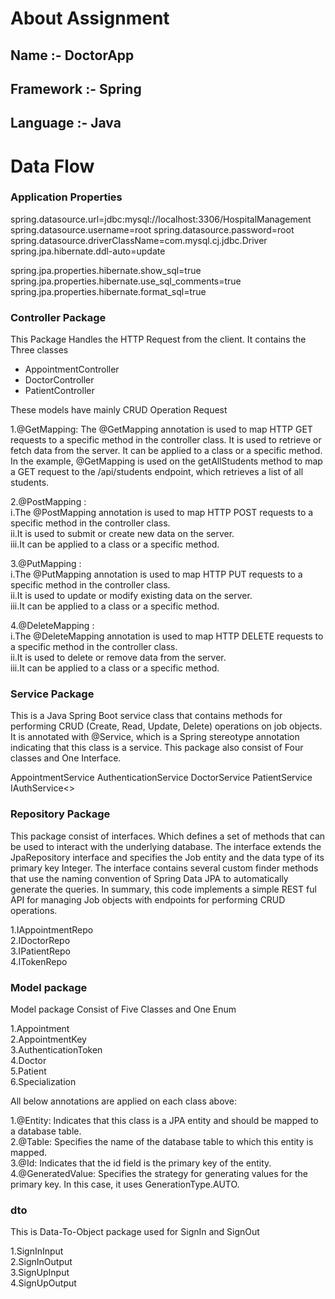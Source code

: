 # **About Assignment**

## Name :- DoctorApp
## Framework :- Spring
## Language :- Java

# Data Flow

### Application Properties

spring.datasource.url=jdbc:mysql://localhost:3306/HospitalManagement
spring.datasource.username=root
spring.datasource.password=root
spring.datasource.driverClassName=com.mysql.cj.jdbc.Driver
spring.jpa.hibernate.ddl-auto=update

spring.jpa.properties.hibernate.show_sql=true
spring.jpa.properties.hibernate.use_sql_comments=true
spring.jpa.properties.hibernate.format_sql=true


### Controller Package

This Package Handles the HTTP Request from the client. It contains the Three classes

* AppointmentController
* DoctorController
* PatientController

These models have mainly CRUD Operation Request

1.@GetMapping: The @GetMapping annotation is used to map HTTP GET requests to a specific method in the controller class. It is used to retrieve or fetch data from the server. It can be applied to a class or a specific method. In the example, @GetMapping is used on the getAllStudents method to map a GET request to the /api/students endpoint, which retrieves a list of all students.

2.@PostMapping :  
i.The @PostMapping annotation is used to map HTTP POST requests to a specific method in the controller class.  
ii.It is used to submit or create new data on the server.   
iii.It can be applied to a class or a specific method.

3.@PutMapping :  
i.The @PutMapping annotation is used to map HTTP PUT requests to a specific method in the controller class.  
ii.It is used to update or modify existing data on the server.  
iii.It can be applied to a class or a specific method.

4.@DeleteMapping :  
i.The @DeleteMapping annotation is used to map HTTP DELETE requests to a specific method in the controller class.  
ii.It is used to delete or remove data from the server.  
iii.It can be applied to a class or a specific method.

### Service Package
This is a Java Spring Boot service class that contains methods for performing CRUD (Create, Read, Update, Delete) operations on job objects. It is annotated with @Service, which is a Spring stereotype annotation indicating that this class is a service. This package also consist of Four classes and One Interface.

AppointmentService
AuthenticationService
DoctorService
PatientService
IAuthService<>

### Repository Package
This package consist of interfaces. Which defines a set of methods that can be used to interact with the underlying database. The interface extends the JpaRepository interface and specifies the Job entity and the data type of its primary key Integer. The interface contains several custom finder methods that use the naming convention of Spring Data JPA to automatically generate the queries. In summary, this code implements a simple REST ful API for managing Job objects with endpoints for performing CRUD operations.

1.IAppointmentRepo  
2.IDoctorRepo   
3.IPatientRepo              
4.ITokenRepo   

### Model package    

Model package Consist of Five Classes and One Enum

1.Appointment   
2.AppointmentKey   
3.AuthenticationToken  
4.Doctor   
5.Patient  
6.Specialization  

All below annotations are applied on each class above:

1.@Entity: Indicates that this class is a JPA entity and should be mapped to a database table.  
2.@Table: Specifies the name of the database table to which this entity is mapped.  
3.@Id: Indicates that the id field is the primary key of the entity.  
4.@GeneratedValue: Specifies the strategy for generating values for the primary key. In this case, it uses GenerationType.AUTO.


### dto

This is Data-To-Object package used for SignIn and SignOut

1.SignInInput  
2.SignInOutput  
3.SignUpInput  
4.SignUpOutput  